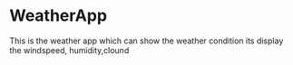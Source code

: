 # WeatherApp
This is the weather app which can show the weather condition its display the  windspeed, humidity,clound

